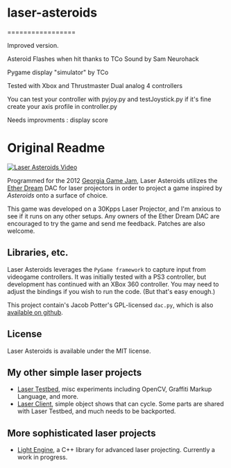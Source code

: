 # laser-asteroids
=================

Improved version.

Asteroid Flashes when hit thanks to TCo
Sound by Sam Neurohack

Pygame display "simulator" by TCo


Tested with Xbox and Thrustmaster Dual analog 4 controllers

You can test your controller with pyjoy.py and testJoystick.py if it's fine create your axis profile in controller.py

Needs improvments : display score


Original Readme
===============

[![Laser Asteroids Video](http://i.imgur.com/Z0pYOvY.jpg)](http://youtu.be/5XTi-jf-ans)

Programmed for the 2012 [Georgia Game Jam](http://www.spsu.edu/games/gamejam/), Laser Asteroids utilizes the [Ether Dream](http://www.ether-dream.com/) DAC for laser projectors in order to project a game inspired by *Asteroids* onto a surface of choice. 

This game was developed on a 30Kpps Laser Projector, and I'm anxious to see if it runs on any other setups. Any owners of the Ether Dream DAC are encouraged to try the game and send me feedback. Patches are also welcome.

Libraries, etc. 
---------------
Laser Asteroids leverages the `PyGame framework` to capture input from videogame controllers. It was initially tested with a PS3 controller, but development has continued with an XBox 360 controller. You may need to adjust the bindings if you wish to run the code. (But that's easy enough.)

This project contain's Jacob Potter's GPL-licensed `dac.py`, which is also [available on github](https://github.com/j4cbo/j4cDAC).

License
-------
Laser Asteroids is available under the MIT license. 

My other simple laser projects 
------------------------------
* [Laser Testbed](https://github.com/echelon/laser-testbed), 
  misc experiments including OpenCV, Graffiti Markup Language, 
  and more.
* [Laser Client](https://github.com/echelon/laser-client), 
  simple object shows that can cycle. Some parts are shared with 
  Laser Testbed, and much needs to be backported.

More sophisticated laser projects
---------------------------------
* [Light Engine](https://github.com/echelon/light-engine), a C++
  library for advanced laser projecting. Currently a work in progress.
